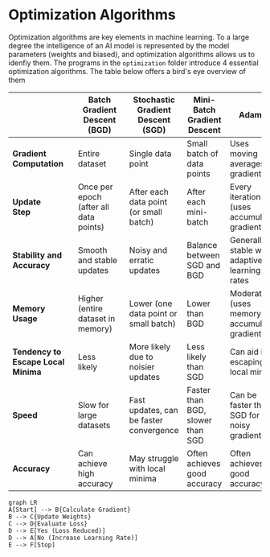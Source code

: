 # Optimization Algorithms

Optimization algorithms are key elements in machine learning. 
To a large degree the intelligence of an AI model is represented by the model parameters (weights and biased), and optimization algorithms allows us to idenfiy them. 
The  programs in the  `optimization` folder introduce 4 essential optimization algorithms. The table below offers a bird's eye overview of them

|         | **Batch Gradient Descent (BGD)** | **Stochastic Gradient Descent (SGD)** | **Mini-Batch Gradient Descent** | **AdamW** |
|----------------------------------|-----------------------------------------|----------------------------------------|------------------------------------|--------|
| **Gradient Computation**   | Entire dataset       | Single data point | Small batch of data points | Uses moving averages of gradients |
| **Update Step**     | Once per epoch (after all data points) | After each data point (or small batch) | After each mini-batch | Every iteration (uses accumulated gradients) |
| **Stability and Accuracy**  | Smooth and stable updates    | Noisy and erratic updates    | Balance between SGD and BGD | Generally stable with adaptive learning rates |
| **Memory Usage**     | Higher (entire dataset in memory)  | Lower (one data point or small batch) | Lower than BGD | Moderate (uses memory for accumulated gradients) |
| **Tendency to Escape Local Minima** | Less likely        | More likely due to noisier updates  | Less likely than SGD | Can aid in escaping local minima |
| **Speed** | Slow for large datasets | Fast updates, can be faster convergence | Faster than BGD, slower than SGD | Can be faster than SGD for noisy gradients |
| **Accuracy** | Can achieve high accuracy | May struggle with local minima | Often achieves good accuracy | Often achieves good accuracy |


```mermaid
graph LR
A[Start] --> B{Calculate Gradient}
B --> C{Update Weights}
C --> D{Evaluate Loss}
D --> E[Yes (Loss Reduced)]
D --> A[No (Increase Learning Rate)]
E --> F[Stop]


````
